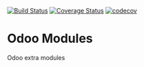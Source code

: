 [![Build Status](https://travis-ci.org/kenvac/odoo-extras.svg?branch=11.0)](https://travis-ci.org/kenvac/odoo-extras)
[![Coverage Status](https://coveralls.io/repos/github/kenvac/odoo-extras/badge.svg?branch=11.0)](https://coveralls.io/github/kenvac/odoo-extras?branch=11.0)
[![codecov](https://codecov.io/gh/kenvac/odoo-extras/branch/11.0/graph/badge.svg)](https://codecov.io/gh/kenvac/odoo-extras)



Odoo Modules
============

Odoo extra modules


